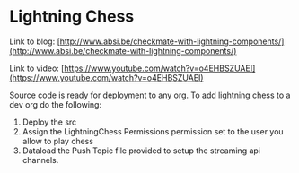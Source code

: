 # Lightning Chess

Link to blog: [http://www.absi.be/checkmate-with-lightning-components/](http://www.absi.be/checkmate-with-lightning-components/)

Link to video: [https://www.youtube.com/watch?v=o4EHBSZUAEI](https://www.youtube.com/watch?v=o4EHBSZUAEI)

Source code is ready for deployment to any org.
To add lightning chess to a dev org do the following:

1. Deploy the src
2. Assign the LightningChess Permissions permission set to the user you allow to play chess
3. Dataload the Push Topic file provided to setup the streaming api channels.
